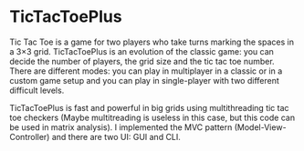 ﻿# TicTacToePlus
Tic Tac Toe is a game for two players who take turns marking the spaces in a 3×3 grid. TicTacToePlus is an evolution of the classic game: you can decide the number of players, the grid size and the tic tac toe number.
There are different modes: you can play in multiplayer in a classic or in a custom game setup and you can play in single-player with two different difficult levels.

TicTacToePlus is fast and powerful in big grids using multithreading tic tac toe checkers (Maybe multitreading is useless in this case, but this code can be used in matrix analysis).
I implemented the MVC pattern (Model-View-Controller) and there are two UI: GUI and CLI.
